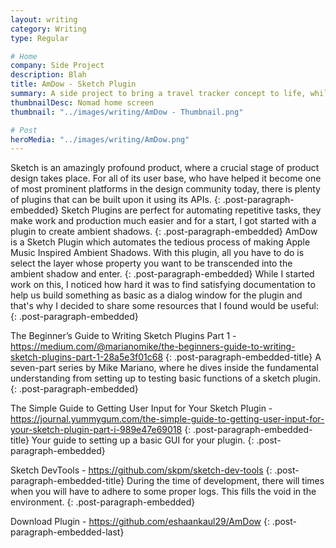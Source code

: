 ```yaml
---
layout: writing
category: Writing
type: Regular

# Home
company: Side Project
description: Blah
title: AmDow - Sketch Plugin
summary: A side project to bring a travel tracker concept to life, while learning Swift along the way.
thumbnailDesc: Nomad home screen
thumbnail: "../images/writing/AmDow - Thumbnail.png"

# Post
heroMedia: "../images/writing/AmDow.png"
---
```


Sketch is an amazingly profound product, where a crucial stage of product design takes place. For all of its user base, who have helped it become one of most prominent platforms in the design community today, there is plenty of plugins that can be built upon it using its APIs.
{: .post-paragraph-embedded}
Sketch Plugins are perfect for automating repetitive tasks, they make work and production much easier and for a start, I got started with a plugin to create ambient shadows.
{: .post-paragraph-embedded}
AmDow is a Sketch Plugin which automates the tedious process of making Apple Music Inspired Ambient Shadows. With this plugin, all you have to do is select the layer whose property you want to be transcended into the ambient shadow and enter.
{: .post-paragraph-embedded}
While I started work on this, I noticed how hard it was to find satisfying documentation to help us build something as basic as a dialog window for the plugin and that's why I decided to share some resources that I found would be useful:
{: .post-paragraph-embedded}

The Beginner’s Guide to Writing Sketch Plugins Part 1 - https://medium.com/@marianomike/the-beginners-guide-to-writing-sketch-plugins-part-1-28a5e3f01c68
{: .post-paragraph-embedded-title}
A seven-part series by Mike Mariano, where he dives inside the fundamental understanding from setting up to testing basic functions of a sketch plugin.
{: .post-paragraph-embedded}

The Simple Guide to Getting User Input for Your Sketch Plugin - https://journal.yummygum.com/the-simple-guide-to-getting-user-input-for-your-sketch-plugin-part-i-989e47e69018
{: .post-paragraph-embedded-title}
Your guide to setting up a basic GUI for your plugin.
{: .post-paragraph-embedded}

Sketch DevTools - https://github.com/skpm/sketch-dev-tools
{: .post-paragraph-embedded-title}
During the time of development, there will times when you will have to adhere to some proper logs. This fills the void in the environment.
{: .post-paragraph-embedded}

Download Plugin - https://github.com/eshaankaul29/AmDow
{: .post-paragraph-embedded-last}
